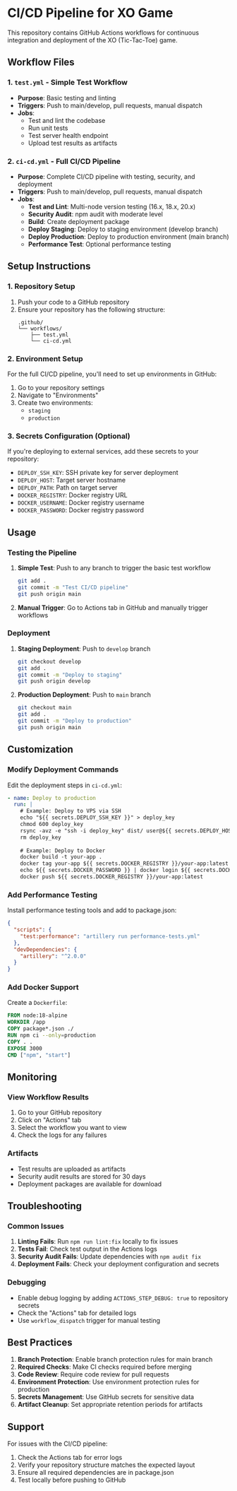 # CI/CD Pipeline for XO Game

This repository contains GitHub Actions workflows for continuous integration and deployment of the XO (Tic-Tac-Toe) game.

## Workflow Files

### 1. `test.yml` - Simple Test Workflow
- **Purpose**: Basic testing and linting
- **Triggers**: Push to main/develop, pull requests, manual dispatch
- **Jobs**: 
  - Test and lint the codebase
  - Run unit tests
  - Test server health endpoint
  - Upload test results as artifacts

### 2. `ci-cd.yml` - Full CI/CD Pipeline
- **Purpose**: Complete CI/CD pipeline with testing, security, and deployment
- **Triggers**: Push to main/develop, pull requests, manual dispatch
- **Jobs**:
  - **Test and Lint**: Multi-node version testing (16.x, 18.x, 20.x)
  - **Security Audit**: npm audit with moderate level
  - **Build**: Create deployment package
  - **Deploy Staging**: Deploy to staging environment (develop branch)
  - **Deploy Production**: Deploy to production environment (main branch)
  - **Performance Test**: Optional performance testing

## Setup Instructions

### 1. Repository Setup
1. Push your code to a GitHub repository
2. Ensure your repository has the following structure:
   ```
   .github/
   └── workflows/
       ├── test.yml
       └── ci-cd.yml
   ```

### 2. Environment Setup
For the full CI/CD pipeline, you'll need to set up environments in GitHub:

1. Go to your repository settings
2. Navigate to "Environments"
3. Create two environments:
   - `staging`
   - `production`

### 3. Secrets Configuration (Optional)
If you're deploying to external services, add these secrets to your repository:
- `DEPLOY_SSH_KEY`: SSH private key for server deployment
- `DEPLOY_HOST`: Target server hostname
- `DEPLOY_PATH`: Path on target server
- `DOCKER_REGISTRY`: Docker registry URL
- `DOCKER_USERNAME`: Docker registry username
- `DOCKER_PASSWORD`: Docker registry password

## Usage

### Testing the Pipeline

1. **Simple Test**: Push to any branch to trigger the basic test workflow
   ```bash
   git add .
   git commit -m "Test CI/CD pipeline"
   git push origin main
   ```

2. **Manual Trigger**: Go to Actions tab in GitHub and manually trigger workflows

### Deployment

1. **Staging Deployment**: Push to `develop` branch
   ```bash
   git checkout develop
   git add .
   git commit -m "Deploy to staging"
   git push origin develop
   ```

2. **Production Deployment**: Push to `main` branch
   ```bash
   git checkout main
   git add .
   git commit -m "Deploy to production"
   git push origin main
   ```

## Customization

### Modify Deployment Commands
Edit the deployment steps in `ci-cd.yml`:

```yaml
- name: Deploy to production
  run: |
    # Example: Deploy to VPS via SSH
    echo "${{ secrets.DEPLOY_SSH_KEY }}" > deploy_key
    chmod 600 deploy_key
    rsync -avz -e "ssh -i deploy_key" dist/ user@${{ secrets.DEPLOY_HOST }}:${{ secrets.DEPLOY_PATH }}
    rm deploy_key
    
    # Example: Deploy to Docker
    docker build -t your-app .
    docker tag your-app ${{ secrets.DOCKER_REGISTRY }}/your-app:latest
    echo ${{ secrets.DOCKER_PASSWORD }} | docker login ${{ secrets.DOCKER_REGISTRY }} -u ${{ secrets.DOCKER_USERNAME }} --password-stdin
    docker push ${{ secrets.DOCKER_REGISTRY }}/your-app:latest
```

### Add Performance Testing
Install performance testing tools and add to package.json:

```json
{
  "scripts": {
    "test:performance": "artillery run performance-tests.yml"
  },
  "devDependencies": {
    "artillery": "^2.0.0"
  }
}
```

### Add Docker Support
Create a `Dockerfile`:

```dockerfile
FROM node:18-alpine
WORKDIR /app
COPY package*.json ./
RUN npm ci --only=production
COPY . .
EXPOSE 3000
CMD ["npm", "start"]
```

## Monitoring

### View Workflow Results
1. Go to your GitHub repository
2. Click on "Actions" tab
3. Select the workflow you want to view
4. Check the logs for any failures

### Artifacts
- Test results are uploaded as artifacts
- Security audit results are stored for 30 days
- Deployment packages are available for download

## Troubleshooting

### Common Issues

1. **Linting Fails**: Run `npm run lint:fix` locally to fix issues
2. **Tests Fail**: Check test output in the Actions logs
3. **Security Audit Fails**: Update dependencies with `npm audit fix`
4. **Deployment Fails**: Check your deployment configuration and secrets

### Debugging
- Enable debug logging by adding `ACTIONS_STEP_DEBUG: true` to repository secrets
- Check the "Actions" tab for detailed logs
- Use `workflow_dispatch` trigger for manual testing

## Best Practices

1. **Branch Protection**: Enable branch protection rules for main branch
2. **Required Checks**: Make CI checks required before merging
3. **Code Review**: Require code review for pull requests
4. **Environment Protection**: Use environment protection rules for production
5. **Secrets Management**: Use GitHub secrets for sensitive data
6. **Artifact Cleanup**: Set appropriate retention periods for artifacts

## Support

For issues with the CI/CD pipeline:
1. Check the Actions tab for error logs
2. Verify your repository structure matches the expected layout
3. Ensure all required dependencies are in package.json
4. Test locally before pushing to GitHub 